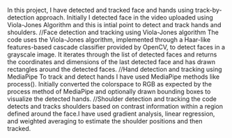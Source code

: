 In this project, I have detected and tracked face and hands using track-by-detection approach.
Initially I detected face in the video uploaded using Viola-Jones Algorithm and this is intial point to detect and track hands and shoulders.
//Face detection and tracking using Viola-Jones algorithm
The code uses the Viola-Jones algorithm, implemented through a Haar-like features-based cascade classifier provided by OpenCV, to detect faces in a grayscale image. It iterates through the list of detected faces and returns the coordinates and dimensions of the last detected face and has drawn rectangles around the detected faces.
//Hand detection and tracking using MediaPipe
To track and detect hands I have used MediaPipe methods like process().
Initially converted the colorspace to RGB as expected by the process method of MediaPipe and optionally drawn bounding boxes to visualize the detected hands.
//Shoulder detection and tracking
the code detects and tracks shoulders based on contrast information within a region defined around the face.I have used gradient analysis, linear regression, and weighted averaging to estimate the shoulder positions and then tracked.
